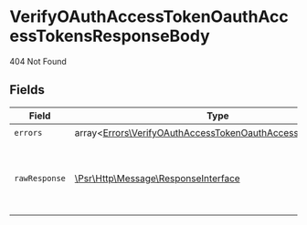 # VerifyOAuthAccessTokenOauthAccessTokensResponseBody

404 Not Found


## Fields

| Field                                                                                                                               | Type                                                                                                                                | Required                                                                                                                            | Description                                                                                                                         |
| ----------------------------------------------------------------------------------------------------------------------------------- | ----------------------------------------------------------------------------------------------------------------------------------- | ----------------------------------------------------------------------------------------------------------------------------------- | ----------------------------------------------------------------------------------------------------------------------------------- |
| `errors`                                                                                                                            | array<[Errors\VerifyOAuthAccessTokenOauthAccessTokensErrors](../../Models/Errors/VerifyOAuthAccessTokenOauthAccessTokensErrors.md)> | :heavy_check_mark:                                                                                                                  | N/A                                                                                                                                 |
| `rawResponse`                                                                                                                       | [\Psr\Http\Message\ResponseInterface](https://www.php-fig.org/psr/psr-7/#33-psrhttpmessageresponseinterface)                        | :heavy_minus_sign:                                                                                                                  | Raw HTTP response; suitable for custom response parsing                                                                             |